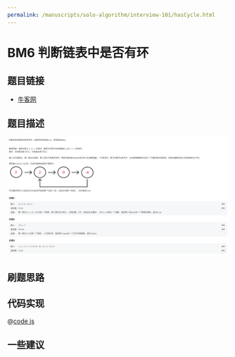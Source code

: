 ```yaml
---
permalink: /manuscripts/solo-algorithm/interview-101/hasCycle.html
---
```

# BM6 判断链表中是否有环

## 题目链接

- [牛客网](https://www.nowcoder.com/share/jump/8484115461694589556195)


## 题目描述

![反转链表.png](../images/hasCycle.png)

## 刷题思路

## 代码实现

@[code js](@code/algorithm/interview-101/hasCycle.js)

## 一些建议
